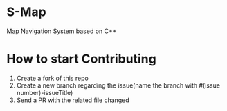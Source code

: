 # S-Map
Map Navigation System based on C++

# How to start Contributing
1. Create a fork of this repo
2. Create a new branch regarding the issue(name the branch with #(issue number)-issueTitle)
3. Send a PR with the related file changed
